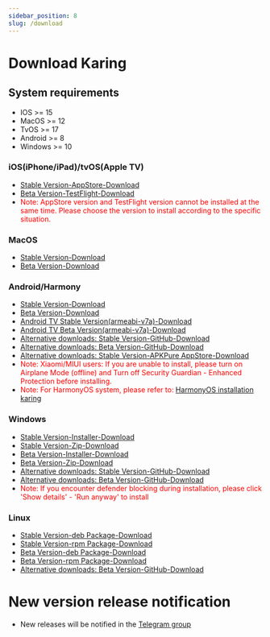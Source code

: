 ```yaml
---
sidebar_position: 8
slug: /download
---
```


# Download Karing

## System requirements
- IOS >= 15
- MacOS >= 12
- TvOS >= 17
- Android >= 8
- Windows >= 10

### iOS(iPhone/iPad)/tvOS(Apple TV)
- [Stable Version-AppStore-Download](https://apps.apple.com/us/app/karing/id6472431552)
- [Beta Version-TestFlight-Download](https://testflight.apple.com/join/RLU59OsJ)
- <font color="red">Note: AppStore version and TestFlight version cannot be installed at the same time. Please choose the version to install according to the specific situation.</font>

### MacOS
- [Stable Version-Download](https://dot.karing.app/client.html?tag=macos-stable)
- [Beta Version-Download](https://dot.karing.app/client.html?tag=macos-beta)

### Android/Harmony
- [Stable Version-Download](https://dot.karing.app/client.html?tag=android-stable)
- [Beta Version-Download](https://dot.karing.app/client.html?tag=android-beta)
- [Android TV Stable Version(armeabi-v7a)-Download](https://dot.karing.app/client.html?tag=android-armv7a-stable)
- [Android TV Beta Version(armeabi-v7a)-Download](https://dot.karing.app/client.html?tag=android-armv7a-beta)
- [Alternative downloads: Stable Version-GitHub-Download](https://github.com/KaringX/karing/releases/latest)
- [Alternative downloads: Beta Version-GitHub-Download](https://github.com/KaringX/karing/releases)
- [Alternative downloads: Stable Version-APKPure AppStore-Download](https://apkpure.com/p/com.nebula.karing)
- <font color="red">Note: Xiaomi/MIUI users: If you are unable to install, please turn on Airplane Mode (offline) and Turn off Security Guardian - Enhanced Protection before installing.</font>
- <font color="red">Note: For HarmonyOS system, please refer to: [HarmonyOS installation karing](/blog/case/harmonyos)</font>

### Windows
- [Stable Version-Installer-Download](https://dot.karing.app/client.html?tag=windows-installer-stable)
- [Stable Version-Zip-Download](https://dot.karing.app/client.html?tag=windows-zip-stable)
- [Beta Version-Installer-Download](https://dot.karing.app/client.html?tag=windows-installer-beta)
- [Beta Version-Zip-Download](https://dot.karing.app/client.html?tag=windows-zip-beta)
- [Alternative downloads: Stable Version-GitHub-Download](https://github.com/KaringX/karing/releases/latest)
- [Alternative downloads: Beta Version-GitHub-Download](https://github.com/KaringX/karing/releases)
- <font color="red">Note: If you encounter defender blocking during installation, please click 'Show details' - 'Run anyway' to install</font>

### Linux
- [Stable Version-deb Package-Download](https://dot.karing.app/client.html?tag=linux-deb-stable)
- [Stable Version-rpm Package-Download](https://dot.karing.app/client.html?tag=linux-rpm-stable)
- [Beta Version-deb Package-Download](https://dot.karing.app/client.html?tag=linux-deb-beta)
- [Beta Version-rpm Package-Download](https://dot.karing.app/client.html?tag=linux-rpm-beta)
- [Alternative downloads: Beta Version-GitHub-Download](https://github.com/KaringX/karing/releases)

# New version release notification
- New releases will be notified in the [Telegram group](https://t.me/KaringApp)






